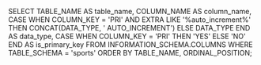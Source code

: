 SELECT
    TABLE_NAME AS table_name,
    COLUMN_NAME AS column_name,
    CASE 
        WHEN COLUMN_KEY = 'PRI' AND EXTRA LIKE '%auto_increment%' THEN CONCAT(DATA_TYPE, ' AUTO_INCREMENT')
        ELSE DATA_TYPE 
    END AS data_type,
    CASE 
        WHEN COLUMN_KEY = 'PRI' THEN 'YES'
        ELSE 'NO'
    END AS is_primary_key
FROM
    INFORMATION_SCHEMA.COLUMNS
WHERE
    TABLE_SCHEMA = 'sports'
ORDER BY
    TABLE_NAME, ORDINAL_POSITION;
